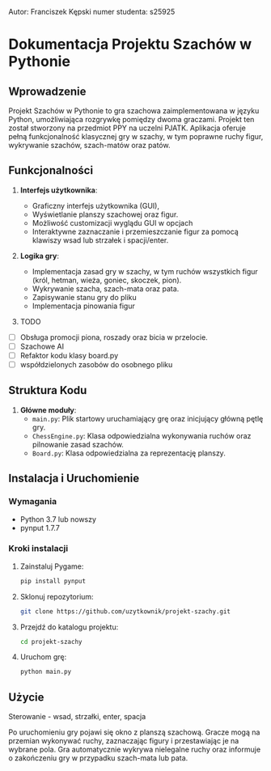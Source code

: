 Autor: Franciszek Kępski
numer studenta: s25925


# Dokumentacja Projektu Szachów w Pythonie

## Wprowadzenie

Projekt Szachów w Pythonie to gra szachowa zaimplementowana w języku Python, umożliwiająca rozgrywkę pomiędzy dwoma graczami. Projekt ten został stworzony na przedmiot PPY na uczelni PJATK. Aplikacja oferuje pełną funkcjonalność klasycznej gry w szachy, w tym poprawne ruchy figur, wykrywanie szachów, szach-matów oraz patów.

## Funkcjonalności

1. **Interfejs użytkownika**:
   - Graficzny interfejs użytkownika (GUI),
   - Wyświetlanie planszy szachowej oraz figur.
   - Możliwość customizacji wyglądu GUI w opcjach
   - Interaktywne zaznaczanie i przemieszczanie figur za pomocą klawiszy wsad lub strzałek i spacji/enter.

2. **Logika gry**:
   - Implementacja zasad gry w szachy, w tym ruchów wszystkich figur (król, hetman, wieża, goniec, skoczek, pion).
   - Wykrywanie szacha, szach-mata oraz pata.
   - Zapisywanie stanu gry do pliku
   - Implementacja pinowania figur

3. TODO
- [ ] Obsługa promocji piona, roszady oraz bicia w przelocie.
- [ ] Szachowe AI
- [ ] Refaktor kodu klasy board.py
- [ ] współdzielonych zasobów do osobnego pliku

## Struktura Kodu

1. **Główne moduły**:
   - `main.py`: Plik startowy uruchamiający grę oraz inicjujący główną pętlę gry.
   - `ChessEngine.py`: Klasa odpowiedzialna wykonywania ruchów oraz pilnowanie zasad szachów.
   - `Board.py`: Klasa odpowiedzialna za reprezentację planszy.

## Instalacja i Uruchomienie

### Wymagania

- Python 3.7 lub nowszy
- pynput 1.7.7

### Kroki instalacji

1. Zainstaluj Pygame:
   ```bash
   pip install pynput
   ```
2. Sklonuj repozytorium:
   ```bash
   git clone https://github.com/uzytkownik/projekt-szachy.git
   ```
3. Przejdź do katalogu projektu:
   ```bash
   cd projekt-szachy
   ```
4. Uruchom grę:
   ```bash
   python main.py
   ```

## Użycie
Sterowanie - wsad, strzałki, enter, spacja

Po uruchomieniu gry pojawi się okno z planszą szachową. Gracze mogą na przemian wykonywać ruchy, zaznaczając figury i przestawiając je na wybrane pola. Gra automatycznie wykrywa nielegalne ruchy oraz informuje o zakończeniu gry w przypadku szach-mata lub pata.
